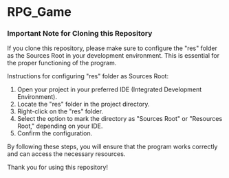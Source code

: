 # RPG_Game
### Important Note for Cloning this Repository

If you clone this repository, please make sure to configure the "res" folder as the Sources Root in your development environment. This is essential for the proper functioning of the program.

Instructions for configuring "res" folder as Sources Root:
1. Open your project in your preferred IDE (Integrated Development Environment).
2. Locate the "res" folder in the project directory.
3. Right-click on the "res" folder.
4. Select the option to mark the directory as "Sources Root" or "Resources Root," depending on your IDE.
5. Confirm the configuration.

By following these steps, you will ensure that the program works correctly and can access the necessary resources.

Thank you for using this repository!
